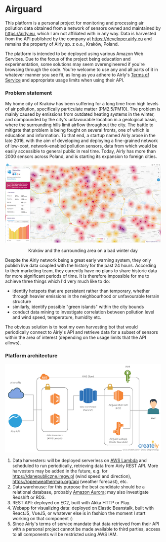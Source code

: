 # Airguard

This platform is a personal project for monitoring and processing air pollution data obtained from
a network of sensors owned and maintained by https://airly.eu, which I am not affiliated with in any way.
Data is harvested from the API published by the company at https://developer.airly.eu and remains
the property of Airly sp. z o.o., Kraków, Poland.

The platform is intended to be deployed using various Amazon Web Services. Due to the focus of the project
being education and experimentation, some solutions may seem overengineered if you're browsing through
the code. You're welcome to use any and all parts of it in whatever manner you see fit, as long as you
adhere to Airly's [Terms of Service](https://airly.eu/docs/tos-en.pdf) and appropriate usage limits
when using their API.

### Problem statement

My home city of Kraków has been suffering for a long time from high levels of air pollution, specifically
particulate matter (PM2.5/PM10). The problem is mainly caused by emissions from outdated heating systems
in the winter, and compounded by the city's unfavourable location in a geological basin, where the surrounding
hills limit airflow throughout the city. The battle to mitigate that problem is being fought on several fronts,
one of which is education and information. To that end, a startup named Airly arose in the late 2016,
with the aim of developing and deploying a fine-grained network of low-cost, network-enabled pollution sensors,
data from which would be easily accessible to general public in real time. Today, Airly has more than 2000 sensors
across Poland, and is starting its expansion to foreign cities.

<p align="center">
  <a href="https://airly.eu/map/en/#50.06201,19.94098,i204">
    <img src="resources/airly-map-krakow.png" width="600"/>
  </a>
  <div align="center">Kraków and the surrounding area on a bad winter day</div>
</p>

Despite the Airly network being a great early warning system, they only publish live data coupled with
the history for the past 24 hours. According to their marketing team, they currently have no plans to share
historic data for more significant periods of time. It is therefore impossible for me to achieve three things
which I'd very much like to do:

* identify hotspots that are persistent rather than temporary, whether through heavier emissions
in the neighbourhood or unfavourable terrain structure
* similarly, identify possible "green islands" within the city bounds
* conduct data mining to investigate correlation between pollution level and wind speed, temperature, humidity etc.

The obvious solution is to host my own harvesting bot that would periodically connect to Airly's API and retrieve
data for a subset of sensors within the area of interest (depending on the usage limits that the API allows).

### Platform architecture

![Airguard platform architecture](resources/platform-architecture.png)

1. Data harvesters: will be deployed serverless on [AWS Lambda](https://aws.amazon.com/lambda/) and scheduled
to run periodically, retrieving data from Airly REST API. More harvesters may be added in the future,
e.g. for https://danepubliczne.imgw.pl (wind speed and direction), https://openweathermap.org/api (weather forecast), etc.
2. Data warehouse: for this purpose the best candidate should be a relational database,
probably [Amazon Aurora](https://aws.amazon.com/rds/aurora/); may also investigate Redshift or RDS.
3. REST API: deployed on EC2, built with Akka HTTP or Play.
4. Webapp for visualizing data: deployed on Elastic Beanstalk, built with ReactJS, VueJS, or whatever else
is in fashion the moment I start working on that component :)
5. Since Airly's terms of service mandate that data retrieved from their API with a personal project cannot be
made available to third parties, access to all components will be restricted using AWS IAM.
